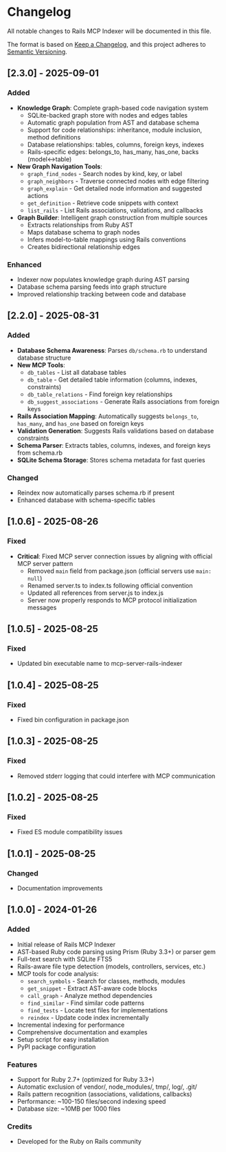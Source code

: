 # Changelog

All notable changes to Rails MCP Indexer will be documented in this file.

The format is based on [Keep a Changelog](https://keepachangelog.com/en/1.0.0/),
and this project adheres to [Semantic Versioning](https://semver.org/spec/v2.0.0.html).

## [2.3.0] - 2025-09-01

### Added
- **Knowledge Graph**: Complete graph-based code navigation system
  - SQLite-backed graph store with nodes and edges tables
  - Automatic graph population from AST and database schema
  - Support for code relationships: inheritance, module inclusion, method definitions
  - Database relationships: tables, columns, foreign keys, indexes
  - Rails-specific edges: belongs_to, has_many, has_one, backs (model↔table)
- **New Graph Navigation Tools**:
  - `graph_find_nodes` - Search nodes by kind, key, or label
  - `graph_neighbors` - Traverse connected nodes with edge filtering
  - `graph_explain` - Get detailed node information and suggested actions
  - `get_definition` - Retrieve code snippets with context
  - `list_rails` - List Rails associations, validations, and callbacks
- **Graph Builder**: Intelligent graph construction from multiple sources
  - Extracts relationships from Ruby AST
  - Maps database schema to graph nodes
  - Infers model-to-table mappings using Rails conventions
  - Creates bidirectional relationship edges

### Enhanced
- Indexer now populates knowledge graph during AST parsing
- Database schema parsing feeds into graph structure
- Improved relationship tracking between code and database

## [2.2.0] - 2025-08-31

### Added
- **Database Schema Awareness**: Parses `db/schema.rb` to understand database structure
- **New MCP Tools**:
  - `db_tables` - List all database tables
  - `db_table` - Get detailed table information (columns, indexes, constraints)
  - `db_table_relations` - Find foreign key relationships
  - `db_suggest_associations` - Generate Rails associations from foreign keys
- **Rails Association Mapping**: Automatically suggests `belongs_to`, `has_many`, and `has_one` based on foreign keys
- **Validation Generation**: Suggests Rails validations based on database constraints
- **Schema Parser**: Extracts tables, columns, indexes, and foreign keys from schema.rb
- **SQLite Schema Storage**: Stores schema metadata for fast queries

### Changed
- Reindex now automatically parses schema.rb if present
- Enhanced database with schema-specific tables

## [1.0.6] - 2025-08-26

### Fixed
- **Critical**: Fixed MCP server connection issues by aligning with official MCP server pattern
  - Removed `main` field from package.json (official servers use `main: null`)
  - Renamed server.ts to index.ts following official convention
  - Updated all references from server.js to index.js
  - Server now properly responds to MCP protocol initialization messages

## [1.0.5] - 2025-08-25

### Fixed
- Updated bin executable name to mcp-server-rails-indexer

## [1.0.4] - 2025-08-25

### Fixed
- Fixed bin configuration in package.json

## [1.0.3] - 2025-08-25

### Fixed
- Removed stderr logging that could interfere with MCP communication

## [1.0.2] - 2025-08-25

### Fixed
- Fixed ES module compatibility issues

## [1.0.1] - 2025-08-25

### Changed
- Documentation improvements

## [1.0.0] - 2024-01-26

### Added
- Initial release of Rails MCP Indexer
- AST-based Ruby code parsing using Prism (Ruby 3.3+) or parser gem
- Full-text search with SQLite FTS5
- Rails-aware file type detection (models, controllers, services, etc.)
- MCP tools for code analysis:
  - `search_symbols` - Search for classes, methods, modules
  - `get_snippet` - Extract AST-aware code blocks
  - `call_graph` - Analyze method dependencies
  - `find_similar` - Find similar code patterns
  - `find_tests` - Locate test files for implementations
  - `reindex` - Update code index incrementally
- Incremental indexing for performance
- Comprehensive documentation and examples
- Setup script for easy installation
- PyPI package configuration

### Features
- Support for Ruby 2.7+ (optimized for Ruby 3.3+)
- Automatic exclusion of vendor/, node_modules/, tmp/, log/, .git/
- Rails pattern recognition (associations, validations, callbacks)
- Performance: ~100-150 files/second indexing speed
- Database size: ~10MB per 1000 files

### Credits
- Developed for the Ruby on Rails community